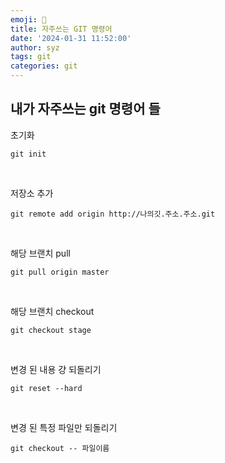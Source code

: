 ```yaml
---
emoji: 🎲
title: 자주쓰는 GIT 명령어
date: '2024-01-31 11:52:00'
author: syz
tags: git
categories: git
---
```


## 내가 자주쓰는 git 명령어 들

초기화
```shell
git init
```
<br>


저장소 추가
```shell
git remote add origin http://나의깃.주소.주소.git
```
<br>


해당 브랜치 pull
```shell
git pull origin master
```
<br>


해당 브랜치 checkout
```shell
git checkout stage
```
<br>


변경 된 내용 걍 되돌리기
```shell
git reset --hard
```
<br>


변경 된 특정 파일만 되돌리기
```shell
git checkout -- 파일이름
```
<br>

